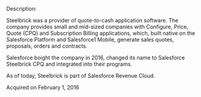 Description:

Steelbrick was a provider of quote-to-cash application software. The company provides small and mid-sized companies with Configure, Price, Quote (CPQ) and Subscription Billing applications, which, built native on the Salesforce Platform and Salesforce1 Mobile, generate sales quotes, proposals, orders and contracts.

Salesforce boight the company in 2016, changed its name to Salesforce Steelbrick CPQ and integrated into their programs. 

As of today, Steelbrick is part of Salesforce Revenue Cloud.

Acquired on February 1, 2016